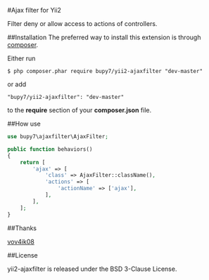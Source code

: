 #Ajax filter for Yii2

Filter deny or allow access to actions of controllers.

##Installation
The preferred way to install this extension is through [composer](http://getcomposer.org/download/).

Either run
```
$ php composer.phar require bupy7/yii2-ajaxfilter "dev-master"
```

or add
```
"bupy7/yii2-ajaxfilter": "dev-master"
```

to the **require** section of your **composer.json** file.

##How use

```php
use bupy7\ajaxfilter\AjaxFilter;

public function behaviors()
{
	return [
		'ajax' => [
			'class' => AjaxFilter::className(),
			'actions' => [
				'actionName' => ['ajax'],
			],
		],
	];
}
```

##Thanks

[vov4ik08](https://github.com/vov4ik08)

##License

yii2-ajaxfilter is released under the BSD 3-Clause License.
